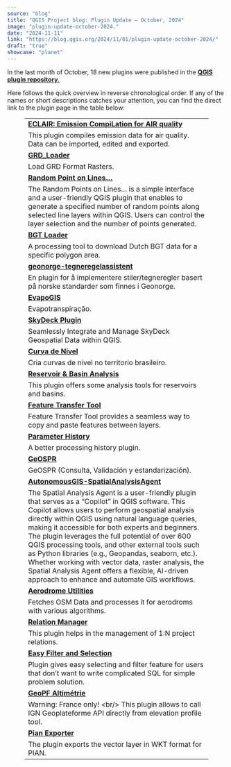 ```yaml
---
source: "blog"
title: "QGIS Project blog: Plugin Update – October, 2024"
image: "plugin-update-october-2024."
date: "2024-11-11"
link: "https://blog.qgis.org/2024/11/01/plugin-update-october-2024/"
draft: "true"
showcase: "planet"
---
```


<p>In the last month of October, 18 new plugins were published in the <a href="https://plugins.qgis.org/plugins/"><strong>QGIS plugin repository</strong>.</a></p>



<p>Here follows the quick overview in reverse chronological order. If any of the names or short descriptions catches your attention, you can find the direct link to the plugin page in the table below: </p>



<figure class="wp-block-table"><table class="has-fixed-layout"><tbody><tr><td><a href="https://plugins.qgis.org/plugins/filterbyselection/"><strong><a href="https://plugins.qgis.org/plugins/eclair-develop/">ECLAIR: Emission CompiLation for AIR quality</a></strong></a></td></tr><tr><td>This plugin compiles emission data for air quality. Data can be imported, edited and exported.</td></tr><tr><td><a href="https://plugins.qgis.org/plugins/grd_loader/"><strong>GRD_Loader</strong></a></td></tr><tr><td>Load GRD Format Rasters.</td></tr><tr><td><a href="https://plugins.qgis.org/plugins/random_points/"><strong>Random Point on Lines&#8230;</strong></a></td></tr><tr><td>The Random Points on Lines&#8230; is a simple interface and a user-friendly QGIS plugin that enables to generate a specified number of random points along selected line layers within QGIS. Users can control the layer selection and the number of points generated.</td></tr><tr><td><a href="https://plugins.qgis.org/plugins/bgt_loader_algorithm/"><strong>BGT Loader</strong></a></td></tr><tr><td>A processing tool to download Dutch BGT data for a specific polygon area.</td></tr><tr><td><a href="https://plugins.qgis.org/plugins/geonorge-tegneregelassistent/"><strong>geonorge-tegneregelassistent</strong></a></td></tr><tr><td>En plugin for å implementere stiler/tegneregler basert på norske standarder som finnes i Geonorge.</td></tr><tr><td><a href="https://plugins.qgis.org/plugins/EvapoGIS/"><strong>EvapoGIS</strong></a></td></tr><tr><td>Evapotranspiração.</td></tr><tr><td><a href="https://plugins.qgis.org/plugins/SkyDeck-QGIS-Plugin-master/"><strong>SkyDeck Plugin</strong></a></td></tr><tr><td>Seamlessly Integrate and Manage SkyDeck Geospatial Data within QGIS.</td></tr><tr><td><a href="https://plugins.qgis.org/plugins/curva_de_nivel/"><strong>Curva de Nivel</strong></a></td></tr><tr><td>Cria curvas de nivel no territorio brasileiro.</td></tr><tr><td><a href="https://plugins.qgis.org/plugins/qgis-plugin-reservoir-and-basin-analysis-main/"><strong>Reservoir &amp; Basin Analysis</strong></a></td></tr><tr><td>This plugin offers some analysis tools for reservoirs and basins.</td></tr><tr><td><a href="https://plugins.qgis.org/plugins/featuretransfer/"><strong>Feature Transfer Tool</strong></a></td></tr><tr><td>Feature Transfer Tool provides a seamless way to copy and paste features between layers.</td></tr><tr><td><a href="https://plugins.qgis.org/plugins/ParamHist/"><strong>Parameter History</strong></a></td></tr><tr><td>A better processing history plugin.</td></tr><tr><td><a href="https://plugins.qgis.org/plugins/GEOSPR/"><strong>GeOSPR</strong></a></td></tr><tr><td>GeOSPR (Consulta, Validación y estandarización).</td></tr><tr><td><a href="https://plugins.qgis.org/plugins/SpatialAnalysisAgent-master/"><strong>AutonomousGIS-SpatialAnalysisAgent</strong></a></td></tr><tr><td>The Spatial Analysis Agent is a user-friendly plugin that serves as a &#8220;Copilot&#8221; in QGIS software. This Copilot allows users to perform geospatial analysis directly within QGIS using natural language queries, making it accessible for both experts and beginners. The plugin leverages the full potential of over 600 QGIS processing tools, and other external tools such as Python libraries (e.g., Geopandas, seaborn, etc.). Whether working with vector data, raster analysis, the Spatial Analysis Agent offers a flexible, AI-driven approach to enhance and automate GIS workflows.</td></tr><tr><td><a href="https://plugins.qgis.org/plugins/widen-line-qgis-plugin/"><strong>Aerodrome Utilities</strong></a></td></tr><tr><td>Fetches OSM Data and processes it for aerodroms with various algorithms.</td></tr><tr><td><a href="https://plugins.qgis.org/plugins/relazioniplugin/"><strong>Relation Manager</strong></a></td></tr><tr><td>This plugin helps in the management of 1:N project relations.</td></tr><tr><td><a href="https://plugins.qgis.org/plugins/easy_filter_and_selection/"><strong>Easy Filter and Selection</strong></a></td></tr><tr><td>Plugin gives easy selecting and filter feature for users that don&#8217;t want to write complicated SQL for simple problem solution.</td></tr><tr><td><a href="https://plugins.qgis.org/plugins/geopf_altimetrie/"><strong>GeoPF Altimétrie</strong></a></td></tr><tr><td>Warning: France only! &lt;br/&gt; This plugin allows to call IGN Geoplateforme API directly from elevation profile tool.</td></tr><tr><td><a href="https://plugins.qgis.org/plugins/pian_exporter/"><strong>Pian Exporter</strong></a></td></tr><tr><td>The plugin exports the vector layer in WKT format for PIAN.</td></tr></tbody></table></figure>



<p></p>
